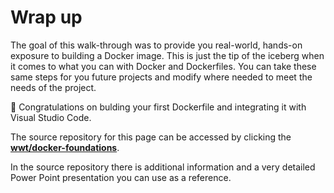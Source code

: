 # Wrap up

The goal of this walk-through was to provide you real-world, hands-on exposure to building a Docker image.  This is just the tip of the iceberg when it comes to what you can with Docker and Dockerfiles.  You can take these same steps for you future projects and modify where needed to meet the needs of the project.

:tada: Congratulations on bulding your first Dockerfile and integrating it with Visual Studio Code.

The source repository for this page can be accessed by clicking the [**wwt/docker-foundations**](https://github.com/wwt/docker-foundations).

In the source repository there is additional information and a very detailed Power Point presentation you can use as a reference.

